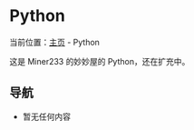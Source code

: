 # Python  

当前位置：[主页](https://miner233.github.io) - Python  

这是 Miner233 的妙妙屋的 Python，还在扩充中。
## 导航
* 暂无任何内容
